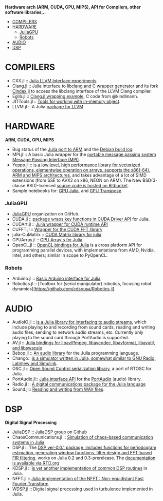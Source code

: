 **Hardware arch (ARM, CUDA, GPU, MIPS), API for Compilers, other software libraries,..**

* [COMPILERS](#compilers)
* [HARDWARE](#hardware)
   * [JuliaGPU](#juliagpu)
   * [Robots](#robots)
* [AUDIO](#audio)
* [DSP](#dsp)



# COMPILERS
* CXX.jl :: [Julia LLVM Interface experiments](https://github.com/Keno/CXX.jl)
* Clang.jl :: Julia interface to [libclang and C wrapper generator](https://github.com/ihnorton/Clang.jl) and its fork [CIndex.jl](https://github.com/vtjnash/CIndex.jl) to access the libclang interface of the LLVM Clang compiler.
* Eglib.jl :: [Clang.jl wrapping example](https://github.com/ihnorton/Eglib.jl), C code from @kindlmann.
* JITTools.jl :: [Tools for working with in-memory object](https://github.com/loladiro/JITTools.jl). 
* LLVM.jl :: A Julia [package for LLVM](https://github.com/jakebolewski/LLVM.jl)

# HARDWARE
**ARM, CUDA, GPU, MIPS**
* Bug status of the [Julia port to ARM](https://github.com/JuliaLang/julia/issues/3134) and the [Debian build log](https://buildd.debian.org/status/fetch.php?pkg=julia&arch=armhf&ver=0.1.2%2Bdfsg-3&stamp=1368675598).
* MPI.jl :: A basic Julia wrapper for the [portable message passing system Message Passing Interface (MPI)](https://github.com/lcw/MPI.jl).
* Yeppp.jl :: [is a low level, high performance library for vectorized operations, elementwise operation on arrays, supports the x86(-64), ARM and MIPS architectures](https://github.com/JuliaLang/Yeppp.jl), and takes advantage of a lot of SIMD extensions (from SSE to AVX2 on x86, NEON on ARM). The New BSD(3-clause BSD)-licensed [source code is hosted on Bitbucket](https://bitbucket.org/MDukhan/yeppp).
* Sample notebooks for: [GPU Julia](http://nbviewer.ipython.org/7436359), and [GPU Transpose](http://nbviewer.ipython.org/7436439).

### JuliaGPU
* [JuliaGPU](https://github.com/JuliaGPU) organization on GitHub.
* CUDA.jl :: [package wraps key functions in CUDA Driver API](https://github.com/lindahua/CUDA.jl) for Julia.
* CUDArt.jl :: [Julia wrapper for CUDA runtime API](https://github.com/timholy/CUDArt.jl)
* CUFFT.jl :: [Wrapper for the CUDA FFT library](https://github.com/timholy/CUFFT.jl)
* julia-CuMatrix :: [CUDA Matrix library for julia](https://github.com/stefan-k/julia-CuMatrix)
* GPUArray.jl :: [GPU Array's for Julia](https://github.com/jakebolewski/GPUArray.jl)
* OpenCL.jl :: [OpenCL bindings for Julia](https://github.com/jakebolewski/OpenCL.jl) is a cross platform API for programming parallel devices, with implementations from AMD, Nvidia, Intel, and others; similar in scope to PyOpenCL. 

### Robots
* Arduino.jl :: [Basic Arduino interface for Julia](https://github.com/rennis250/Arduino.jl)
* Robotics.jl :: [Toolbox for (serial manipulator) robotics, focusing robot dynamics](https://github.com/cdsousa/Robotics.jl]


# AUDIO
* AudioIO.jl :: [is a Julia library for interfacing to audio streams](https://github.com/ssfrr/AudioIO.jl), which include playing to and recording from sound cards, reading and writing audio files, sending to network audio streams, etc. Currently only playing to the sound card through PortAudio is supported.
* AV.jl :: [Julia bindings for libav/ffmpeg, libavcodec, libavformat, libavutil, and libswscale](https://github.com/kmsquire/AV.jl)
* Bebop.jl :: [An audio library](https://github.com/zhemao/Bebop.jl) for the Julia programming language.
* Chango:: [is a simulator written in Julia, somewhat similar to GNU Radio, LabView and Simulink](https://bitbucket.org/mbaz/chango).
* OSC.jl :: [Open Sound Control serialization library](https://github.com/fundamental/OSC.jl), a port of RTOSC for Julia.
* PortAudio.jl:: [Julia interface API](https://github.com/ssfrr/PortAudio.jl) for the [PortAudio](http://en.wikipedia.org/wiki/PortAudio) (audio) library.
* Radio.jl :: [A digital communications package for the Julia language](https://github.com/JayKickliter/Radio.jl)
* Sound.jl:: [Reading and writing from WAV files](https://github.com/JuliaLang/Sound.jl).


# DSP 
**Digital Signal Processing**
* JuliaDSP :: [JuliaDSP group on Github](https://github.com/JuliaDSP)
* ChaosCommunications.jl :: [Simulation of chaos-based communication systems in Julia](https://github.com/scidom/ChaosCommunications.jl)
* DSP.jl :: The [DSP ver-0.0.1 package, includes functions for periodogram estimation, generating window functions, filter design and FFT-based FIR filtering](https://github.com/JuliaDSP/DSP.jl), works on Julia 0.2 and 0.3-prerelease. The [documentation is available via RTD.org](http://dspjl.readthedocs.org/en/latest/)
* KDSP.jl :: [is yet another implementation of common DSP routines](https://github.com/kofron/KDSP.jl) in Julia.
* NFFT.jl :: [Julia implementation of the NFFT : Non-equidistant Fast Fourier Transform](https://github.com/tknopp/NFFT.jl).
* WDSP.jl :: [Digital signal processing used in turbulence](https://github.com/pjabardo/WDSP.jl) implemented in Julia.


